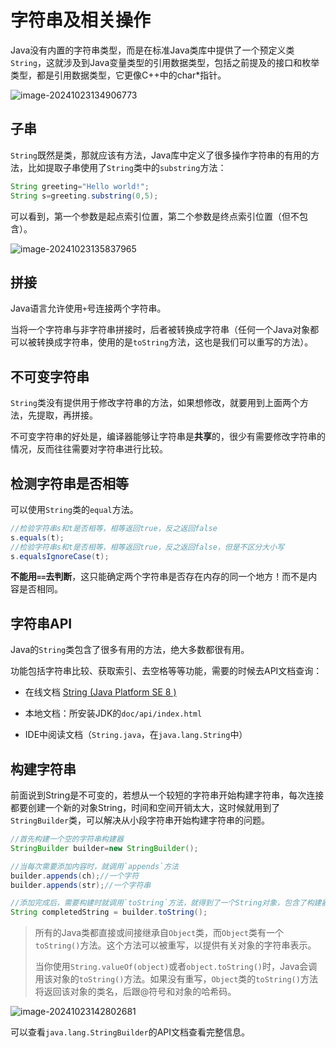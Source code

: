# 字符串及相关操作

Java没有内置的字符串类型，而是在标准Java类库中提供了一个预定义类`String`，这就涉及到Java变量类型的引用数据类型，包括之前提及的接口和枚举类型，都是引用数据类型，它更像C++中的char*指针。

![image-20241023134906773](https://gitee.com/De1ores/csdn-picture-bed/raw/master/202410231349822.png)

## 子串

`String`既然是类，那就应该有方法，Java库中定义了很多操作字符串的有用的方法，比如提取子串使用了`String`类中的`substring`方法：

```java
String greeting="Hello world!";
String s=greeting.substring(0,5);
```

可以看到，第一个参数是起点索引位置，第二个参数是终点索引位置（但不包含）。

![image-20241023135837965](https://gitee.com/De1ores/csdn-picture-bed/raw/master/202410231358025.png)

## 拼接

Java语言允许使用`+`号连接两个字符串。

当将一个字符串与非字符串拼接时，后者被转换成字符串（任何一个Java对象都可以被转换成字符串，使用的是`toString`方法，这也是我们可以重写的方法）。

## 不可变字符串

`String`类没有提供用于修改字符串的方法，如果想修改，就要用到上面两个方法，先提取，再拼接。

不可变字符串的好处是，编译器能够让字符串是**共享**的，很少有需要修改字符串的情况，反而往往需要对字符串进行比较。

## 检测字符串是否相等

可以使用`String`类的`equal`方法。

```java
//检验字符串s和t是否相等，相等返回true，反之返回false
s.equals(t);
//检验字符串s和t是否相等，相等返回true，反之返回false，但是不区分大小写
s.equalsIgnoreCase(t);
```

**不能用`==`去判断**，这只能确定两个字符串是否存在内存的同一个地方！而不是内容是否相同。

## 字符串API

Java的`String`类包含了很多有用的方法，绝大多数都很有用。

功能包括字符串比较、获取索引、去空格等等功能，需要的时候去API文档查询：

- 在线文档 [String (Java Platform SE 8 )](https://docs.oracle.com/javase/8/docs/api/java/lang/String.html)

- 本地文档：所安装JDK的`doc/api/index.html`
- IDE中阅读文档（`String.java`，在`java.lang.String`中）

## 构建字符串

前面说到String是不可变的，若想从一个较短的字符串开始构建字符串，每次连接都要创建一个新的对象String，时间和空间开销太大，这时候就用到了`StringBuilder`类，可以解决从小段字符串开始构建字符串的问题。

```java
//首先构建一个空的字符串构建器
StringBuilder builder=new StringBuilder();

//当每次需要添加内容时，就调用`appends`方法
builder.appends(ch);//一个字符
builder.appends(str);//一个字符串

//添加完成后，需要构建时就调用`toString`方法，就得到了一个String对象，包含了构建器中的字符序列
String completedString = builder.toString();
```

> 所有的Java类都直接或间接继承自`Object`类，而`Object`类有一个`toString()`方法。这个方法可以被重写，以提供有关对象的字符串表示。
>
> 当你使用`String.valueOf(object)`或者`object.toString()`时，Java会调用该对象的`toString()`方法。如果没有重写，`Object`类的`toString()`方法将返回该对象的类名，后跟@符号和对象的哈希码。

![image-20241023142802681](https://gitee.com/De1ores/csdn-picture-bed/raw/master/202410231428722.png)

可以查看`java.lang.StringBuilder`的API文档查看完整信息。